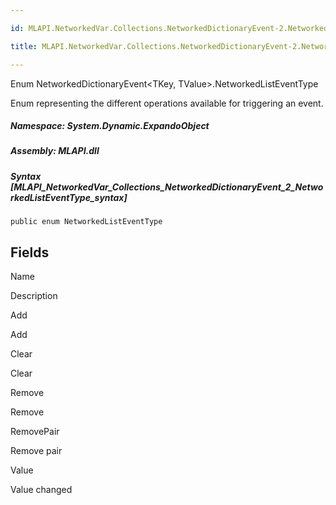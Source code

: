 ```yaml
---

id: MLAPI.NetworkedVar.Collections.NetworkedDictionaryEvent-2.NetworkedListEventType

title: MLAPI.NetworkedVar.Collections.NetworkedDictionaryEvent-2.NetworkedListEventType

---
```


Enum NetworkedDictionaryEvent\<TKey, TValue\>.NetworkedListEventType

<div class="markdown level0 summary" markdown="1">

Enum representing the different operations available for triggering an
event.

</div>

<div class="markdown level0 conceptual" markdown="1">

</div>

##### **Namespace**: System.Dynamic.ExpandoObject

##### **Assembly**: MLAPI.dll

##### Syntax [MLAPI_NetworkedVar_Collections_NetworkedDictionaryEvent_2_NetworkedListEventType_syntax]

    public enum NetworkedListEventType

## Fields

Name

Description

Add

Add

Clear

Clear

Remove

Remove

RemovePair

Remove pair

Value

Value changed
